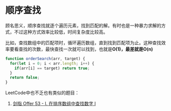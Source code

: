 # 顺序查找

顾名思义，顺序查找就逐个遍历元素，找到匹配的解。有时也是一种暴力求解的方式，不过这种方式效率比较低，时间复杂度比较高。

比如，查找数组中的匹配项时，循环遍历数组，直到找到匹配项为止。这种查找效率要看查找的次数，最快查找一次就可以找到，也就是**O\(1\)，**最差就是**O\(n\)**

```javascript
function orderSearch(arr, target) {
  for(let i = 0; i < arr.length; i++) {
    if(arr[i] == target) return true;
  }
  return false;
}
```





LeetCode中也不乏也有类似的题目：

1. [剑指 Offer 53 - I. 在排序数组中查找数字 I](https://leetcode-cn.com/problems/zai-pai-xu-shu-zu-zhong-cha-zhao-shu-zi-lcof/)

